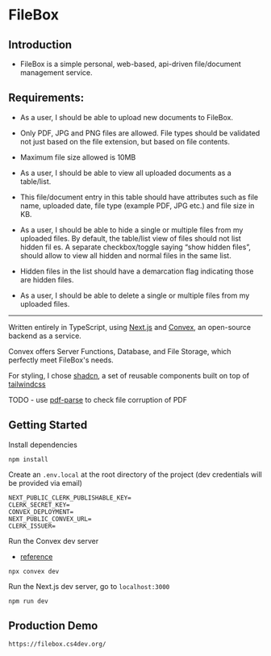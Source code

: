 # FileBox

## Introduction

- FileBox is a simple personal, web-based, api-driven file/document management service.

## Requirements:

- As a user, I should be able to upload new documents to FileBox.
- Only PDF, JPG and PNG files are allowed. File types should be validated not just based on the file extension, but based on file contents.
- Maximum file size allowed is 10MB

- As a user, I should be able to view all uploaded documents as a table/list.
- This file/document entry in this table should have attributes such as file name, uploaded date, file type (example PDF, JPG etc.) and file size in KB.

- As a user, I should be able to hide a single or multiple files from my uploaded files.
  By default, the table/list view of files should not list hidden fil es. A separate checkbox/toggle saying “show hidden filesˮ, should allow to view all hidden and normal files in the same list.
- Hidden files in the list should have a demarcation flag indicating those are hidden files.

- As a user, I should be able to delete a single or multiple files from my uploaded files.

---

Written entirely in TypeScript, using [Next.js](https://nextjs.org/) and [Convex](https://www.convex.dev/), an open-source backend as a service.

Convex offers Server Functions, Database, and File Storage, which perfectly meet FileBox's needs.

For styling, I chose [shadcn](https://ui.shadcn.com/docs), a set of reusable components built on top of [tailwindcss](https://tailwindcss.com)

TODO - use [pdf-parse](https://www.npmjs.com/package/pdf-parse) to check file corruption of PDF

## Getting Started

Install dependencies

```
npm install
```

Create an `.env.local` at the root directory of the project
(dev credentials will be provided via email)

```
NEXT_PUBLIC_CLERK_PUBLISHABLE_KEY=
CLERK_SECRET_KEY=
CONVEX_DEPLOYMENT=
NEXT_PUBLIC_CONVEX_URL=
CLERK_ISSUER=
```

Run the Convex dev server

- [reference](https://docs.convex.dev/cli#run-the-convex-dev-server)

```
npx convex dev
```

Run the Next.js dev server, go to `localhost:3000`

```
npm run dev
```

## Production Demo

```
https://filebox.cs4dev.org/
```

